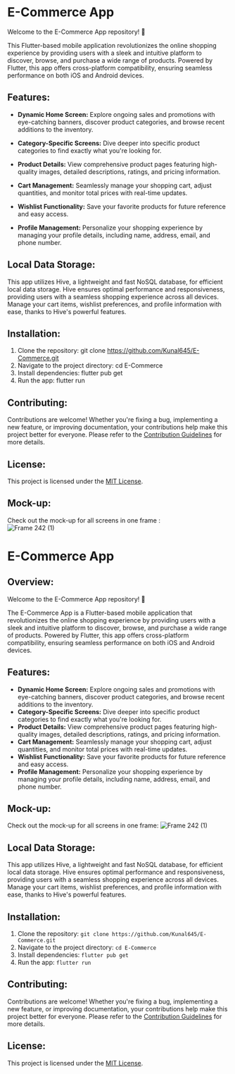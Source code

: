 # E-Commerce App

Welcome to the E-Commerce App repository! 🛒

This Flutter-based mobile application revolutionizes the online shopping experience by providing users with a sleek and intuitive platform to discover, browse, and purchase a wide range of products. Powered by Flutter, this app offers cross-platform compatibility, ensuring seamless performance on both iOS and Android devices.

## Features:

- **Dynamic Home Screen:** Explore ongoing sales and promotions with eye-catching banners, discover product categories, and browse recent additions to the inventory.
  
- **Category-Specific Screens:** Dive deeper into specific product categories to find exactly what you're looking for.
  
- **Product Details:** View comprehensive product pages featuring high-quality images, detailed descriptions, ratings, and pricing information.
  
- **Cart Management:** Seamlessly manage your shopping cart, adjust quantities, and monitor total prices with real-time updates.
  
- **Wishlist Functionality:** Save your favorite products for future reference and easy access.
  
- **Profile Management:** Personalize your shopping experience by managing your profile details, including name, address, email, and phone number.

## Local Data Storage:

This app utilizes Hive, a lightweight and fast NoSQL database, for efficient local data storage. Hive ensures optimal performance and responsiveness, providing users with a seamless shopping experience across all devices. Manage your cart items, wishlist preferences, and profile information with ease, thanks to Hive's powerful features.

## Installation:

1. Clone the repository: git clone https://github.com/Kunal645/E-Commerce.git
2. Navigate to the project directory: cd E-Commerce
3. Install dependencies: flutter pub get
4. Run the app: flutter run

## Contributing:

Contributions are welcome! Whether you're fixing a bug, implementing a new feature, or improving documentation, your contributions help make this project better for everyone. Please refer to the [Contribution Guidelines](CONTRIBUTING.md) for more details.

## License:
This project is licensed under the [MIT License](LICENSE).

## Mock-up:
 
Check out the mock-up for all screens in one frame :  
 ![Frame 242 (1)](https://github.com/Kunal645/E-Commerce/assets/89443555/f3f98365-5b7a-4a81-8dcb-ff4dea274207)

# E-Commerce App

## Overview:
Welcome to the E-Commerce App repository! 🛒

The E-Commerce App is a Flutter-based mobile application that revolutionizes the online shopping experience by providing users with a sleek and intuitive platform to discover, browse, and purchase a wide range of products. Powered by Flutter, this app offers cross-platform compatibility, ensuring seamless performance on both iOS and Android devices.

## Features:
- **Dynamic Home Screen:** Explore ongoing sales and promotions with eye-catching banners, discover product categories, and browse recent additions to the inventory.
- **Category-Specific Screens:** Dive deeper into specific product categories to find exactly what you're looking for.
- **Product Details:** View comprehensive product pages featuring high-quality images, detailed descriptions, ratings, and pricing information.
- **Cart Management:** Seamlessly manage your shopping cart, adjust quantities, and monitor total prices with real-time updates.
- **Wishlist Functionality:** Save your favorite products for future reference and easy access.
- **Profile Management:** Personalize your shopping experience by managing your profile details, including name, address, email, and phone number.

## Mock-up:
Check out the mock-up for all screens in one frame: ![Frame 242 (1)](https://github.com/Kunal645/E-Commerce/assets/89443555/f3f98365-5b7a-4a81-8dcb-ff4dea274207)

## Local Data Storage:
This app utilizes Hive, a lightweight and fast NoSQL database, for efficient local data storage. Hive ensures optimal performance and responsiveness, providing users with a seamless shopping experience across all devices. Manage your cart items, wishlist preferences, and profile information with ease, thanks to Hive's powerful features.

## Installation:
1. Clone the repository: `git clone https://github.com/Kunal645/E-Commerce.git`
2. Navigate to the project directory: `cd E-Commerce`
3. Install dependencies: `flutter pub get`
4. Run the app: `flutter run`

## Contributing:
Contributions are welcome! Whether you're fixing a bug, implementing a new feature, or improving documentation, your contributions help make this project better for everyone. Please refer to the [Contribution Guidelines](CONTRIBUTING.md) for more details.

## License:
This project is licensed under the [MIT License](LICENSE).


